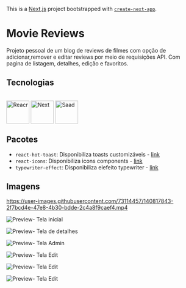 This is a [Next.js](https://nextjs.org/) project bootstrapped with [`create-next-app`](https://github.com/vercel/next.js/tree/canary/packages/create-next-app).

# Movie Reviews
Projeto pessoal de um blog de reviews de filmes com opção de adicionar,remover e editar reviews por meio de requisições API. Com pagina de listagem, detalhes, edição e favoritos.

## Tecnologias
 
 <div style="display: inline_block"><br>
  <img align="center" alt="Reacr" height="60" width="60" src="https://cdn.jsdelivr.net/gh/devicons/devicon/icons/react/react-original.svg">
  <img align="center" alt="Next" height="60" width="60" src="https://cdn.jsdelivr.net/gh/devicons/devicon/icons/nextjs/nextjs-line.svg">
  <img align="center" alt="Saad" height="60" width="60" src="https://cdn.jsdelivr.net/gh/devicons/devicon/icons/sass/sass-original.svg">
</div> 

## Pacotes

- `react-hot-toast`: Disponibiliza toasts customizáveis - [link](https://react-hot-toast.com/)
-  `react-icons`: Disponibiliza icons components - [link](https://react-icons.github.io/react-icons/)
-   `typewriter-effect`: Disponibiliza elefeito typewriter - [link](https://github.com/tameemsafi/typewriterjs)

## Imagens 
https://user-images.githubusercontent.com/73114457/140817843-2f7bcd4e-47e8-4b30-bdde-2c4a8f9caef4.mp4

![Preview- Tela inicial](https://cdn.discordapp.com/attachments/877998509066948618/907369888773996574/Movies_Reviews.png)

![Preview- Tela de detalhes](https://cdn.discordapp.com/attachments/877998509066948618/906890668801146941/Review__Gone_Gir.png)

![Preview- Tela Admin](https://cdn.discordapp.com/attachments/877998509066948618/906876734882844742/Admin.png)

![Preview- Tela  Edit](https://cdn.discordapp.com/attachments/877998509066948618/907388756057813072/Edit_Review_6.png)

![Preview- Tela  Edit](https://cdn.discordapp.com/attachments/877998509066948618/906876720177639444/Edit_Review_4.png)

![Preview- Tela  Edit](https://cdn.discordapp.com/attachments/877998509066948618/906876717023510559/Edit_Review_5.png)


